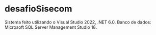 # desafioSisecom

Sistema feito utilizando o Visual Studio 2022, .NET 6.0.
Banco de dados: Microsoft SQL Server Management Studio 18.

